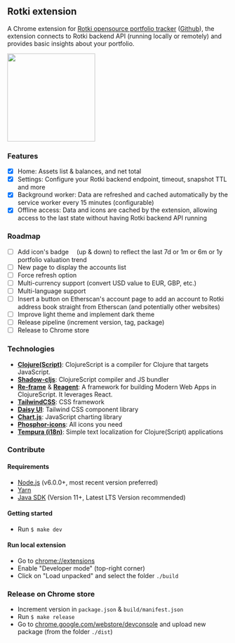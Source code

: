 
## Rotki extension


A Chrome extension for [Rotki opensource portfolio tracker](https://rotki.com/) ([Github](https://github.com/rotki/rotki)), the extension connects to Rotki backend API (running locally or remotely) and provides basic insights about your portfolio.

<img src='https://i.ibb.co/S3yXFch/Screenshot-at-Dec-08-20-48-44.png' width='200'>

### Features
- [X] Home: Assets list & balances, and net total
- [X] Settings: Configure your Rotki backend endpoint, timeout, snapshot TTL and more
- [X] Background worker: Data are refreshed and cached automatically by the service worker every 15 minutes (configurable)
- [X] Offline access: Data and icons are cached by the extension, allowing access to the last state without having Rotki backend API running

### Roadmap
- [ ] Add icon's badge <img src='https://t3.ftcdn.net/jpg/05/72/97/80/360_F_572978085_QOpHNLOHSZGu9T5qXENChujPGytJ3mdo.jpg' height='10'> (up & down) to reflect the last 7d or 1m or 6m or 1y portfolio valuation trend
- [ ] New page to display the accounts list
- [ ] Force refresh option
- [ ] Multi-currency support (convert USD value to EUR, GBP, etc.)
- [ ] Multi-language support
- [ ] Insert a button on Etherscan's account page to add an account to Rotki address book straight from Etherscan (and potentially other websites)
- [ ] Improve light theme and implement dark theme
- [ ] Release pipeline (increment version, tag, package)
- [ ] Release to Chrome store

### Technologies

- **[Clojure(Script)](https://clojurescript.org)**: ClojureScript is a compiler for Clojure that targets JavaScript.
- **[Shadow-cljs](https://github.com/thheller/shadow-cljs)**: ClojureScript compiler and JS bundler
- **[Re-frame](https://day8.github.io/re-frame/)** & **[Reagent](https://reagent-project.github.io/)**: A framework for building Modern Web Apps in ClojureScript. It leverages React.
- **[TailwindCSS](https://tailwindcss.com/)**: CSS framework
- **[Daisy UI](https://daisyui.com/)**: Tailwind CSS component library
- **[Chart.js](https://www.chartjs.org/)**: JavaScript charting library
- **[Phosphor-icons](https://phosphoricons.com/)**: All icons you need
- **[Tempura (i18n)](https://github.com/taoensso/tempura)**: Simple text localization for Clojure(Script) applications

### Contribute

#### Requirements

- [Node.js](https://nodejs.org) (v6.0.0+, most recent version preferred)
- [Yarn](https://www.yarnpkg.com)
- [Java SDK](https://adoptium.net/) (Version 11+, Latest LTS Version recommended)

#### Getting started

- Run `$ make dev`

#### Run local extension

- Go to [chrome://extensions](chrome://extensions/)
- Enable "Developer mode" (top-right corner)
- Click on "Load unpacked" and select the folder `./build`


### Release on Chrome store

- Increment version in `package.json` & `build/manifest.json`
- Run `$ make release`
- Go to [chrome.google.com/webstore/devconsole](https://chrome.google.com/webstore/devconsole) and upload new package (from the folder `./dist`)